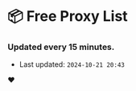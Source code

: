 # :package: Free Proxy List
### Updated every 15 minutes.

- Last updated: `2024-10-21 20:43`

:heart:

